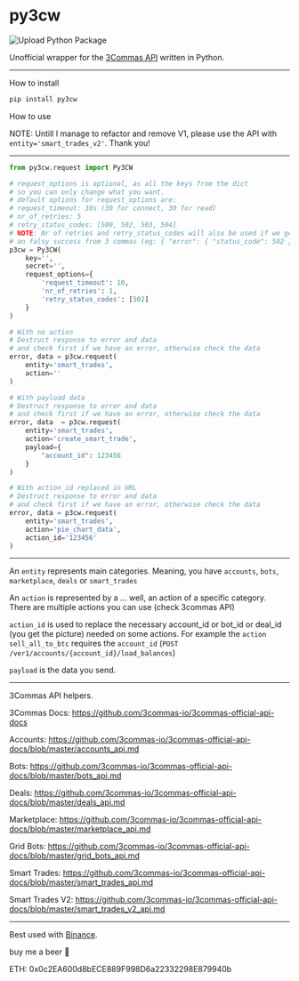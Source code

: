 # py3cw

![Upload Python Package](https://github.com/bogdanteodoru/py3cw/workflows/Upload%20Python%20Package/badge.svg?branch=master)

Unofficial wrapper for the [3Commas API](https://github.com/3commas-io/3commas-official-api-docs) written in Python.
***

How to install 

```bash
pip install py3cw
```

How to use

NOTE: Untill I manage to refactor and remove V1, please use the API with ```entity='smart_trades_v2'```. Thank you!
*** 

```python
from py3cw.request import Py3CW

# request_options is optional, as all the keys from the dict
# so you can only change what you want.
# default options for request_options are:
# request_timeout: 30s (30 for connect, 30 for read)
# nr_of_retries: 5
# retry_status_codes: [500, 502, 503, 504]
# NOTE: Nr of retries and retry_status_codes will also be used if we get 
# an falsy success from 3 commas (eg: { "error": { "status_code": 502 }})
p3cw = Py3CW(
    key='', 
    secret='',
    request_options={
        'request_timeout': 10,
        'nr_of_retries': 1,
        'retry_status_codes': [502]
    }
)

# With no action
# Destruct response to error and data
# and check first if we have an error, otherwise check the data
error, data = p3cw.request(
    entity='smart_trades',
    action=''
)

# With payload data
# Destruct response to error and data
# and check first if we have an error, otherwise check the data
error, data  = p3cw.request(
    entity='smart_trades', 
    action='create_smart_trade', 
    payload={
        "account_id": 123456
    }
)

# With action_id replaced in URL
# Destruct response to error and data
# and check first if we have an error, otherwise check the data
error, data = p3cw.request(
    entity='smart_trades', 
    action='pie_chart_data',
    action_id='123456'
)
```

*** 

An `entity` represents main categories. Meaning, you have `accounts`, `bots`, `marketplace`, `deals` or `smart_trades`

An `action` is represented by a ... well, an action of a specific category. There are multiple actions you can use (check 3commas API)

`action_id` is used to replace the necessary account_id or bot_id or deal_id (you get the picture) needed on some actions. For example the `action` `sell_all_to_btc` requires the `account_id` (`POST /ver1/accounts/{account_id}/load_balances`)

`payload` is the data you send.

***

3Commas API helpers.

3Commas Docs: https://github.com/3commas-io/3commas-official-api-docs

Accounts: https://github.com/3commas-io/3commas-official-api-docs/blob/master/accounts_api.md

Bots: https://github.com/3commas-io/3commas-official-api-docs/blob/master/bots_api.md

Deals: https://github.com/3commas-io/3commas-official-api-docs/blob/master/deals_api.md

Marketplace: https://github.com/3commas-io/3commas-official-api-docs/blob/master/marketplace_api.md

Grid Bots: https://github.com/3commas-io/3commas-official-api-docs/blob/master/grid_bots_api.md

Smart Trades: https://github.com/3commas-io/3commas-official-api-docs/blob/master/smart_trades_api.md

Smart Trades V2: https://github.com/3commas-io/3commas-official-api-docs/blob/master/smart_trades_v2_api.md
***

Best used with [Binance](https://www.binance.com/en/register?ref=XEK765NE).

buy me a beer 🍺

ETH: 0x0c2EA600d8bECE889F998D6a22332298E879940b
